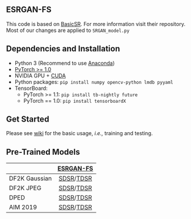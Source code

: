 ## ESRGAN-FS

This code is based on [BasicSR](https://github.com/xinntao/BasicSR).
For more information visit their repository.
Most of our changes are applied to `SRGAN_model.py`


## Dependencies and Installation
- Python 3 (Recommend to use [Anaconda](https://www.anaconda.com/download/#linux))
- [PyTorch >= 1.0](https://pytorch.org/)
- NVIDIA GPU + [CUDA](https://developer.nvidia.com/cuda-downloads)
- Python packages: `pip install numpy opencv-python lmdb pyyaml`
- TensorBoard: 
  - PyTorch >= 1.1: `pip install tb-nightly future`
  - PyTorch == 1.0: `pip install tensorboardX`
  
## Get Started
Please see [wiki](https://github.com/xinntao/BasicSR/wiki/Training-and-Testing) for the basic usage, *i.e.,* training and testing.

## Pre-Trained Models
| |[ESRGAN-FS](https://github.com/ManuelFritsche/real-world-sr/tree/master/esrgan-fs)|
|---|:---:|
|DF2K Gaussian|[SDSR](https://data.vision.ee.ethz.ch/timofter/FrequencySeparationRWSR/DF2K_gaussian_SDSR.tar)/[TDSR](https://data.vision.ee.ethz.ch/timofter/FrequencySeparationRWSR/DF2K_gaussian_TDSR.tar)|
|DF2K JPEG|[SDSR](https://data.vision.ee.ethz.ch/timofter/FrequencySeparationRWSR/DF2K_jpeg_SDSR.tar)/[TDSR](https://data.vision.ee.ethz.ch/timofter/FrequencySeparationRWSR/DF2K_jpeg_TDSR.tar)|
|DPED|[SDSR](https://data.vision.ee.ethz.ch/timofter/FrequencySeparationRWSR/DF2K_DPED_SDSR.tar)/[TDSR](https://data.vision.ee.ethz.ch/timofter/FrequencySeparationRWSR/DF2K_DPED_TDSR.tar)|
|AIM 2019|[SDSR](https://data.vision.ee.ethz.ch/timofter/FrequencySeparationRWSR/DF2K_AIM2019_SDSR.tar)/[TDSR](https://data.vision.ee.ethz.ch/timofter/FrequencySeparationRWSR/DF2K_AIM2019_TDSR.tar)|
